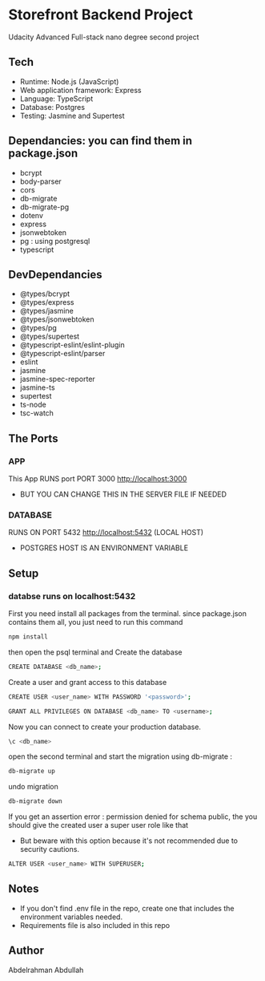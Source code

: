 # Storefront Backend Project

Udacity Advanced Full-stack nano degree second project

## Tech

* Runtime: Node.js (JavaScript)
* Web application framework: Express
* Language: TypeScript
* Database: Postgres
* Testing: Jasmine and Supertest

## Dependancies: you can find them in package.json

* bcrypt
* body-parser
* cors
* db-migrate
* db-migrate-pg
* dotenv
* express
* jsonwebtoken
* pg : using postgresql
* typescript

## DevDependancies

* @types/bcrypt
* @types/express
* @types/jasmine
* @types/jsonwebtoken
* @types/pg
* @types/supertest
* @typescript-eslint/eslint-plugin
* @typescript-eslint/parser
* eslint
* jasmine
* jasmine-spec-reporter
* jasmine-ts
* supertest
* ts-node
* tsc-watch

## The Ports

### APP

This App RUNS port PORT 3000 [http://localhost:3000](http://localhost:3000)

* BUT YOU CAN CHANGE THIS IN THE SERVER FILE IF NEEDED

### DATABASE

RUNS ON PORT 5432 [http://localhost:5432](http://localhost:5432) (LOCAL HOST)

* POSTGRES HOST IS AN ENVIRONMENT VARIABLE

## Setup

### databse runs on localhost:5432

First you need install all packages from the terminal. since package.json contains them all, you just need to run this command

```bash
npm install
```

then open the psql terminal and Create the database

```bash
CREATE DATABASE <db_name>;
```

Create a user and grant access to this database

```bash
CREATE USER <user_name> WITH PASSWORD '<password>';

GRANT ALL PRIVILEGES ON DATABASE <db_name> TO <username>;
```

Now you can connect to create your production database.

```bash
\c <db_name>
```

open the second terminal and start the migration using db-migrate :

```bash
db-migrate up
```

undo migration

```bash
db-migrate down
```

If you get an assertion error : permission denied for schema public, the you should give the created user a super user role like that

* But beware with this option because it's not recommended due to security cautions.

```bash
ALTER USER <user_name> WITH SUPERUSER;
```

## Notes

* If you don't find .env file in the repo, create one that includes the environment variables needed.
* Requirements file is also included in this repo

## Author

Abdelrahman Abdullah
